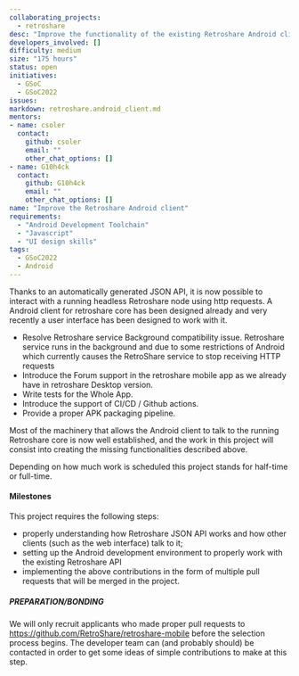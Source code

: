 ```yaml
---
collaborating_projects:
  - retroshare
desc: "Improve the functionality of the existing Retroshare Android client"
developers_involved: []
difficulty: medium
size: "175 hours"
status: open
initiatives:
  - GSoC
  - GSoC2022
issues:
markdown: retroshare.android_client.md
mentors:
- name: csoler
  contact:
    github: csoler
    email: ""
    other_chat_options: []
- name: G10h4ck
  contact:
    github: G10h4ck
    email: ""
    other_chat_options: []
name: "Improve the Retroshare Android client"
requirements:
  - "Android Development Toolchain"
  - "Javascript"
  - "UI design skills"
tags:
  - GSoC2022
  - Android
---
```


Thanks to an automatically generated JSON API, it is now possible to interact with a running headless
Retroshare node using http requests. A Android client for retroshare core has been designed already and
very recently a user interface has been designed to work with it.

* Resolve Retroshare service Background compatibility issue. Retroshare service runs in the background and due to some restrictions of Android which currently causes the RetroShare service to stop receiving HTTP requests
* Introduce the Forum support in the retroshare mobile app as we already have in retroshare Desktop version.
* Write tests for the Whole App.
* Introduce the support of  CI/CD / Github actions.
* Provide a proper APK packaging pipeline.

Most of the machinery that allows the Android client to talk to the running Retroshare core is now
well established, and the work in this project will consist into creating the missing functionalities
described above.

Depending on how much work is scheduled this project stands for half-time or full-time.

#### Milestones

This project requires the following steps:
* properly understanding how Retroshare JSON API works and how other clients (such as the web interface) talk to it;
* setting up the Android development environment to properly work with the existing Retroshare API
* implementing the above contributions in the form of multiple pull requests that will be merged in the project.

##### PREPARATION/BONDING

We will only recruit applicants who made proper pull requests to https://github.com/RetroShare/retroshare-mobile
before the
selection process begins. The developer team can (and probably should) be contacted in order to get some ideas of simple contributions
to make at this step.

